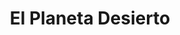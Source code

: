 ---
layout: escritos
title: El Planeta Desierto
texto: Un tímido profesor se embarca en una misión de reconocmiento hacia otro planeta, para investigar lo que podría ser el mayor descubrimiento de su civilización. Conoce al héroe de su niñez, pero ya no es lo que solía ser. En vez de eso es una gran decepción. Juntos se embarcan en un pequeño viaje hacia su destino.
img: el_planeta_desierto.jpg
link: https://www.books2read.com/u/3Roo0p
isbn: 9781386066590
Editor: Editorial Antielectrón
Autor: Ignacio Galdames
Colección: Tiempos Alterados
---